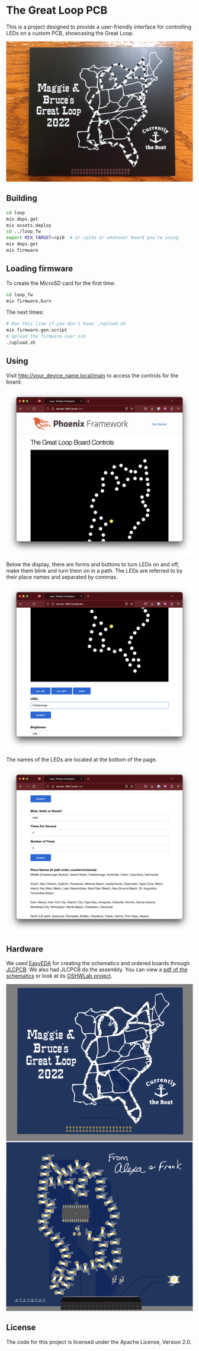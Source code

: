# The Great Loop PCB

This is a project designed to provide a user-friendly interface for controlling LEDs on a custom PCB, showcasing the Great Loop.

![PCB](pictures/loop_pcb.jpeg)

## Building

```sh
cd loop
mix deps.get
mix assets.deploy
cd ../loop_fw
export MIX_TARGET=rpi0  # or rpi3a or whatever board you're using
mix deps.get
mix firmware
```

## Loading firmware

To create the MicroSD card for the first time:

```sh
cd loop_fw
mix firmware.burn
```

The next times:

```sh
# Run this line if you don't have ./upload.sh
mix firmware.gen.script
# Upload the firmware over ssh
./upload.sh
```

## Using

Visit http://your_device_name.local/main to access the controls for the board.

![UI 1](pictures/ui_1.png)

Below the display, there are forms and buttons to turn LEDs on and off, make them blink and turn them on in a path. The LEDs are referred to by their place names and separated by commas.

![UI 2](pictures/ui_2.png)

The names of the LEDs are located at the bottom of the page.

![UI 3](pictures/ui_3.png)

## Hardware

We used [EasyEDA](https://easyeda.com/) for creating the schematics and ordered
boards through [JLCPCB](https://jlcpcb.com/). We also had JLCPCB do the
assembly. You can view a [pdf of the schematics](schematic_great_loop.pdf) or
look at its [OSHWLab project](https://oshwlab.com/fhunleth/binary_clock2_copy).

![Front](pictures/3d-front.png)
![Back](pictures/3d-back.png)

## License

The code for this project is licensed under the Apache License, Version 2.0.
